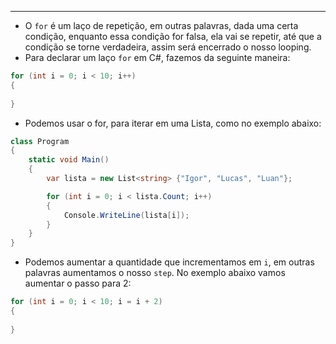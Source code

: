 ___
- O `for` é um laço de repetição, em outras palavras, dada uma certa condição, enquanto essa condição for falsa, ela vai se repetir, até que a condição se torne verdadeira, assim será encerrado o nosso looping.
- Para declarar um laço `for` em C#, fazemos da seguinte maneira:
```c#
for (int i = 0; i < 10; i++) 
{
	
}
```
- Podemos usar o for, para iterar em uma Lista, como no exemplo abaixo:
```c#
class Program 
{
	static void Main() 
	{
		var lista = new List<string> {"Igor", "Lucas", "Luan"};

		for (int i = 0; i < lista.Count; i++) 
		{
			Console.WriteLine(lista[i]);
		}
	}
}
```
- Podemos aumentar a quantidade que incrementamos em `i`, em outras palavras aumentamos o nosso `step`. No exemplo abaixo vamos aumentar o passo para 2:
```c#
for (int i = 0; i < 10; i = i + 2) 
{
	
}
```
